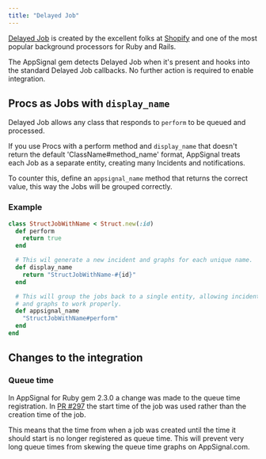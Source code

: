 ```yaml
---
title: "Delayed Job"
---
```


[Delayed Job](https://github.com/collectiveidea/delayed_job) is created by the excellent folks at [Shopify](https://shopifyengineering.myshopify.com/) and one of the most popular background processors for Ruby and Rails.

The AppSignal gem detects Delayed Job when it's present and hooks into the standard Delayed Job callbacks. No further action is required to enable integration.

## Procs as Jobs with `display_name`

Delayed Job allows any class that responds to `perform` to be queued and processed.

If you use Procs with a perform method and `display_name` that doesn't return the default 'ClassName#method_name' format, AppSignal treats each Job as a separate entity, creating many Incidents and notifications.

To counter this, define an `appsignal_name` method that returns the correct value, this way the Jobs will be grouped correctly.

### Example

```ruby
class StructJobWithName < Struct.new(:id)
  def perform
    return true
  end

  # This wil generate a new incident and graphs for each unique name.
  def display_name
    return "StructJobWithName-#{id}"
  end

  # This will group the jobs back to a single entity, allowing incidents
  # and graphs to work properly.
  def appsignal_name
    "StructJobWithName#perform"
  end
end
```

## Changes to the integration

### Queue time

In AppSignal for Ruby gem 2.3.0 a change was made to the queue time registration. In [PR #297](https://github.com/appsignal/appsignal-ruby/pull/297) the start time of the job was used rather than the creation time of the job.

This means that the time from when a job was created until the time it should start is no longer registered as queue time. This will prevent very long queue times from skewing the queue time graphs on AppSignal.com.
